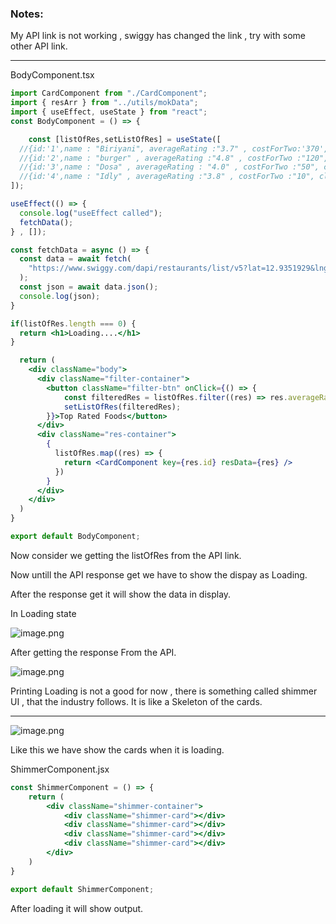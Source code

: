 ### Notes:

My API link is not working , swiggy has changed the link , try with some other API link.

---

BodyComponent.tsx

```jsx
import CardComponent from "./CardComponent";
import { resArr } from "../utils/mokData";
import { useEffect, useState } from "react";
const BodyComponent = () => {

    const [listOfRes,setListOfRes] = useState([
  //{id:'1',name : "Biriyani", averageRating :"3.7" , costForTwo:'370', cloudinaryImageId: "https://media-assets.swiggy.com/swiggy/image/upload/fl_lossy,f_auto,q_auto,w_660/RX_THUMBNAIL/IMAGES/VENDOR/2024/12/9/c67c80e5-4d93-4065-b2c7-5533752a9fca_964658.JPG" },
  //{id:'2',name : "burger" , averageRating :"4.8" , costForTwo :"120", cloudinaryImageId: "https://media-assets.swiggy.com/swiggy/image/upload/fl_lossy,f_auto,q_auto,w_660/RX_THUMBNAIL/IMAGES/VENDOR/2024/12/9/c67c80e5-4d93-4065-b2c7-5533752a9fca_964658.JPG" },
  //{id:'3',name : "Dosa" , averageRating : "4.0" , costForTwo :"50", cloudinaryImageId: "https://media-assets.swiggy.com/swiggy/image/upload/fl_lossy,f_auto,q_auto,w_660/RX_THUMBNAIL/IMAGES/VENDOR/2024/12/9/c67c80e5-4d93-4065-b2c7-5533752a9fca_964658.JPG" },
  //{id:'4',name : "Idly" , averageRating :"3.8" , costForTwo :"10", cloudinaryImageId: "https://media-assets.swiggy.com/swiggy/image/upload/fl_lossy,f_auto,q_auto,w_660/RX_THUMBNAIL/IMAGES/VENDOR/2024/12/9/c67c80e5-4d93-4065-b2c7-5533752a9fca_964658.JPG" },
]);

useEffect(() => {
  console.log("useEffect called");
  fetchData();
} , []);

const fetchData = async () => {
  const data = await fetch(
    "https://www.swiggy.com/dapi/restaurants/list/v5?lat=12.9351929&lng=77.62448069999999&page_type=DESKTOP_WEB_LISTING"
  );
  const json = await data.json();
  console.log(json);
}

if(listOfRes.length === 0) {
  return <h1>Loading....</h1>
}

  return (
    <div className="body">
      <div className="filter-container">
        <button className="filter-btn" onClick={() => {
            const filteredRes = listOfRes.filter((res) => res.averageRating > 4);
            setListOfRes(filteredRes);
        }}>Top Rated Foods</button>
      </div>
      <div className="res-container">
        {
          listOfRes.map((res) => {
            return <CardComponent key={res.id} resData={res} />
          })
        }
      </div>
    </div>
  )
}

export default BodyComponent;
```

Now consider we getting the listOfRes from the API link.

Now untill the API response get we have to show the dispay as Loading.

After the response get it will show the data in display.

In Loading state

![image.png](attachment:728085af-0cbe-45d5-90e6-1f8123589532:image.png)

After getting the response From the API.

![image.png](attachment:e24c9b0f-f416-492d-a61d-4c96ea619f12:image.png)

Printing Loading is not a good for now , there is something called shimmer UI , that the industry follows. It is like a Skeleton of the cards.

---

![image.png](attachment:09ea8d31-050f-4ef8-b06d-c176963212a4:image.png)

Like this we have show the cards when it is loading.

ShimmerComponent.jsx

```jsx
const ShimmerComponent = () => {
    return (
        <div className="shimmer-container">
            <div className="shimmer-card"></div>
            <div className="shimmer-card"></div>
            <div className="shimmer-card"></div>
            <div className="shimmer-card"></div>
        </div>
    )
}

export default ShimmerComponent;
```

After loading it will show output.